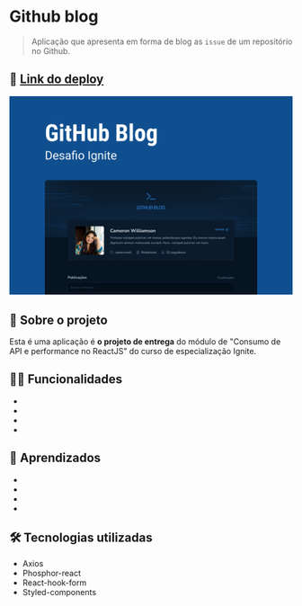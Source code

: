 # Github blog

> Aplicação que apresenta em forma de blog as `issue` de um repositório no Github.

## 📲 [Link do deploy](https://dt-money-weld.vercel.app/)

![Capa Github blog](./public/capa.png)

## 📑 Sobre o projeto

Esta é uma aplicação é **o projeto de entrega** do módulo de "Consumo de API e performance no ReactJS" do curso de especialização Ignite.

## ✍🏻 Funcionalidades

-
-
-
-

## 🧠 Aprendizados

-
-
-
-

## 🛠 Tecnologias utilizadas

- Axios
- Phosphor-react
- React-hook-form
- Styled-components
